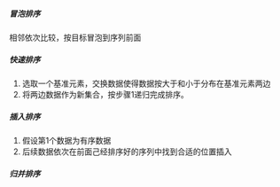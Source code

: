 ##### 冒泡排序
相邻依次比较，按目标冒泡到序列前面

##### 快速排序
1. 选取一个基准元素，交换数据使得数据按大于和小于分布在基准元素两边
2. 将两边数据作为新集合，按步骤1递归完成排序。

##### 插入排序
1. 假设第1个数据为有序数据
2. 后续数据依次在前面己经排序好的序列中找到合适的位置插入

##### 归并排序

